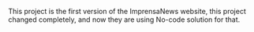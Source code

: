 This project is the first version of the ImprensaNews website, this project changed completely, and now they are using No-code solution for that.
